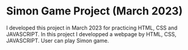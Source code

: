 # Simon Game Project (March 2023)

I developed this project in March 2023 for practicing HTML, CSS and JAVASCRIPT. In this project I developped a webpage by HTML, CSS, JAVASCRIPT. User can play Simon game.